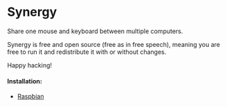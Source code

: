 Synergy
=======

Share one mouse and keyboard between multiple computers.

Synergy is free and open source (free as in free speech),
meaning you are free to run it and redistribute it with
or without changes.

Happy hacking!

#### Installation:
- [Raspbian](https://github.com/OrangeUtan/synergy-stable-builds/blob/master/install_rasbian.md)
